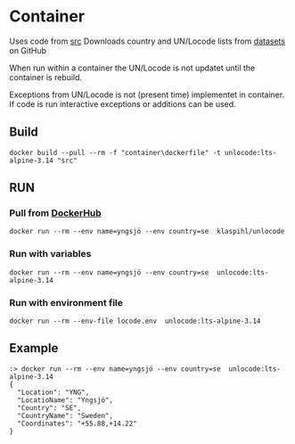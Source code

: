 # Container
Uses code from [src](../src/find-UNlocation.ps1)
Downloads country and UN/Locode lists from [datasets](https://github.com/datasets/un-locode) on GitHub

When run within a container the UN/Locode is not updatet until the container is rebuild.

Exceptions from UN/Locode is not (present time) implementet in container. If code is run interactive exceptions or additions can be used. 

## Build
```docker 
docker build --pull --rm -f "container\dockerfile" -t unlocode:lts-alpine-3.14 "src" 
```

## RUN

### Pull from [DockerHub](https://hub.docker.com/r/klaspihl/unlocode)
```docker
docker run --rm --env name=yngsjö --env country=se  klaspihl/unlocode 
```

### Run with variables
```docker 
docker run --rm --env name=yngsjö --env country=se  unlocode:lts-alpine-3.14
```

### Run with environment file
```docker  
docker run --rm --env-file locode.env  unlocode:lts-alpine-3.14
```
  
## Example
```docker
:> docker run --rm --env name=yngsjö --env country=se  unlocode:lts-alpine-3.14
{
  "Location": "YNG",
  "LocatioName": "Yngsjö",
  "Country": "SE",
  "CountryName": "Sweden",
  "Coordinates": "+55.88,+14.22"
}
```